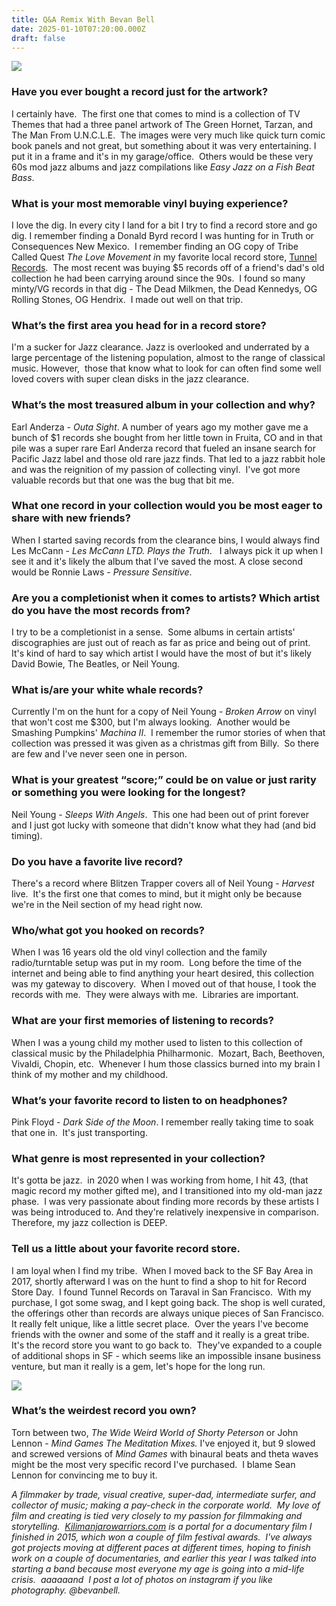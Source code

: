 ```yaml
---
title: Q&A Remix With Bevan Bell
date: 2025-01-10T07:20:00.000Z
draft: false
---
```

![](/images/upload/img_8209.png)

### Have you ever bought a record just for the artwork?

I certainly have.  The first one that comes to mind is a collection of TV Themes that had a three panel artwork of The Green Hornet, Tarzan, and The Man From U.N.C.L.E.  The images were very much like quick turn comic book panels and not great, but something about it was very entertaining. I put it in a frame and it's in my garage/office.  Others would be these very 60s mod jazz albums and jazz compilations like *Easy Jazz on a Fish Beat Bass*. 

### What is your most memorable vinyl buying experience?

I love the dig. In every city I land for a bit I try to find a record store and go dig. I remember finding a Donald Byrd record I was hunting for in Truth or Consequences New Mexico.  I remember finding an OG copy of Tribe Called Quest *The Love Movement i*n my favorite local record store, [Tunnel Records](https://tunnelrecordssf.com/).  The most recent was buying $5 records off of a friend's dad's old collection he had been carrying around since the 90s.  I found so many minty/VG records in that dig - The Dead Milkmen, the Dead Kennedys, OG Rolling Stones, OG Hendrix.  I made out well on that trip. 

### What’s the first area you head for in a record store?

 I'm a sucker for Jazz clearance. Jazz is overlooked and underrated by a large percentage of the listening population, almost to the range of classical music. However,  those that know what to look for can often find some well loved covers with super clean disks in the jazz clearance.  

### What’s the most treasured album in your collection and why?

 Earl Anderza - *Outa Sight*. A number of years ago my mother gave me a bunch of $1 records she bought from her little town in Fruita, CO and in that pile was a super rare Earl Anderza record that fueled an insane search for Pacific Jazz label and those old rare jazz finds. That led to a jazz rabbit hole and was the reignition of my passion of collecting vinyl.  I've got more valuable records but that one was the bug that bit me. 

### What one record in your collection would you be most eager to share with new friends?

 When I started saving records from the clearance bins, I would always find Les McCann - *Les McCann LTD. Plays the Truth*.   I always pick it up when I see it and it's likely the album that I've saved the most. A close second would be Ronnie Laws - *Pressure Sensitive*. 

### Are you a completionist when it comes to artists? Which artist do you have the most records from?

 I try to be a completionist in a sense.  Some albums in certain artists' discographies are just out of reach as far as price and being out of print.  It's kind of hard to say which artist I would have the most of but it's likely David Bowie, The Beatles, or Neil Young. 

### What is/are your white whale records?

Currently I'm on the hunt for a copy of Neil Young - *Broken Arrow* on vinyl that won't cost me $300, but I'm always looking.  Another would be Smashing Pumpkins' *Machina II*.  I remember the rumor stories of when that collection was pressed it was given as a christmas gift from Billy.  So there are few and I've never seen one in person. 

### What is your greatest “score;” could be on value or just rarity or something you were looking for the longest?

Neil Young - *Sleeps With Angels*.  This one had been out of print forever and I just got lucky with someone that didn't know what they had (and bid timing).  

### Do you have a favorite live record?

There's a record where Blitzen Trapper covers all of Neil Young - *Harvest* live.  It's the first one that comes to mind, but it might only be because we're in the Neil section of my head right now. 

### Who/what got you hooked on records?

When I was 16 years old the old vinyl collection and the family radio/turntable setup was put in my room.  Long before the time of the internet and being able to find anything your heart desired, this collection was my gateway to discovery.  When I moved out of that house, I took the records with me.  They were always with me.  Libraries are important. 

### What are your first memories of listening to records?

When I was a young child my mother used to listen to this collection of classical music by the Philadelphia Philharmonic.  Mozart, Bach, Beethoven, Vivaldi, Chopin, etc.  Whenever I hum those classics burned into my brain I think of my mother and my childhood. 

### What’s your favorite record to listen to on headphones?

Pink Floyd - *Dark Side of the Moon*. I remember really taking time to soak that one in.  It's just transporting. 

### What genre is most represented in your collection?

It's gotta be jazz.  in 2020 when I was working from home, I hit 43, (that magic record my mother gifted me), and I transitioned into my old-man jazz phase.  I was very passionate about finding more records by these artists I was being introduced to. And they're relatively inexpensive in comparison.  Therefore, my jazz collection is DEEP.

### Tell us a little about your favorite record store.

I am loyal when I find my tribe.  When I moved back to the SF Bay Area in 2017, shortly afterward I was on the hunt to find a shop to hit for Record Store Day.  I found Tunnel Records on Taraval in San Francisco.  With my purchase, I got some swag, and I kept going back. The shop is well curated, the offerings other than records are always unique pieces of San Francisco.  It really felt unique, like a little secret place.  Over the years I've become friends with the owner and some of the staff and it really is a great tribe.  It's the record store you want to go back to.  They've expanded to a couple of additional shops in SF - which seems like an impossible insane business venture, but man it really is a gem, let's hope for the long run.

![](/images/upload/img_8217.png)

### What’s the weirdest record you own?

Torn between two, *The Wide Weird World of Shorty Peterson*  or John Lennon - *Mind Games The Meditation Mixes.* I've enjoyed it, but 9 slowed and screwed versions of *Mind Games* with binaural beats and theta waves might be the most very specific record I've purchased.  I blame Sean Lennon for convincing me to buy it. 

*A filmmaker by trade, visual creative, super-dad, intermediate surfer, and collector of music; making a pay-check in the corporate world.  My love of film and creating is tied very closely to my passion for filmmaking and storytelling.  [Kilimanjarowarriors.com](http://kilimanjarowarriors.com) is a portal for a documentary film I finished in 2015, which won a couple of film festival awards.  I've always got projects moving at different paces at different times, hoping to finish work on a couple of documentaries, and earlier this year I was talked into starting a band because most everyone my age is going into a mid-life crisis.  aaaaaand  I post a lot of photos on instagram if you like photography. @bevanbell.*
